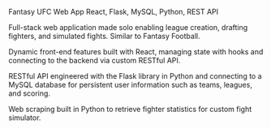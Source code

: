 Fantasy UFC Web App
React, Flask, MySQL, Python, REST API

Full-stack web application made solo enabling league creation, drafting fighters, and simulated fights. Similar to Fantasy Football. 

Dynamic front-end features built with React, managing state with hooks and connecting to the backend via custom RESTful API. 

RESTful API engineered with the Flask library in Python and connecting to a MySQL database for persistent user information such as teams, leagues, and scoring. 

Web scraping built in Python to retrieve fighter statistics for custom fight simulator. 

 
